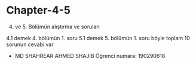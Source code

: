# Chapter-4-5

  4. ve 5. Bölümün alıştırma ve soruları
  
  4.1 demek 4. bölümün 1. soru
  5.1 demek 5. bölümün 1. soru
  böyle toplam 10 sorunun cevabi var
  
 
 - MD SHAHREAR AHMED SHAJIB
  Öğrenci numara:  190290618
    
